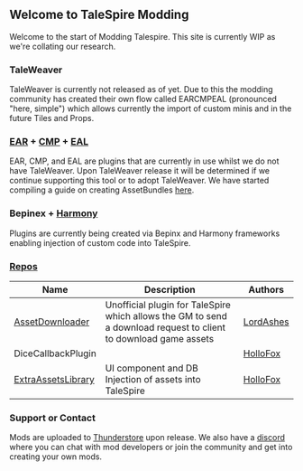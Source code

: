 ## Welcome to TaleSpire Modding
Welcome to the start of Modding Talespire.
This site is currently WIP as we're collating our research.

### TaleWeaver
TaleWeaver is currently not released as of yet. Due to this the modding community has created their own flow called EARCMPEAL (pronounced "here, simple") which allows currently the import of custom minis and in the future Tiles and Props.

### [EAR](https://github.com/LordAshes/TaleSpire-ExtraAssetsRegistrationPlugin) + [CMP](https://github.com/LordAshes/TaleSpire-CustomMiniPlugin) + [EAL](https://talespire-modding.github.io/ExtraAssetsLibrary/)
EAR, CMP, and EAL are plugins that are currently in use whilst we do not have TaleWeaver. Upon TaleWeaver release it will be determined if we continue supporting this tool or to adopt TaleWeaver. We have started compiling a guide on creating AssetBundles [here](https://talespire-modding.github.io/AssetBundleTemplate/). 

### Bepinex + [Harmony](https://harmony.pardeike.net/articles/patching.html)
Plugins are currently being created via Bepinx and Harmony frameworks enabling injection of custom code into TaleSpire.

### [Repos](https://github.com/TaleSpire-Modding)
Name | Description | Authors
------------ | ------------- | -------------
[AssetDownloader](https://talespire-modding.github.io/AssetDownloader/) | Unofficial plugin for TaleSpire which allows the GM to send a download request to client to download game assets | [LordAshes](https://github.com/LordAshes)
DiceCallbackPlugin | | [HolloFox](https://github.com/brajm008)
[ExtraAssetsLibrary](https://talespire-modding.github.io/ExtraAssetsLibrary/) | UI component and DB Injection of assets into TaleSpire | [HolloFox](https://github.com/brajm008)


### Support or Contact
Mods are uploaded to [Thunderstore](Talespire.thunderstore.io/) upon release. We also have a [discord](https://discord.gg/vH2Ge6KsjW) where you can chat with mod developers or join the community and get into creating your own mods.

